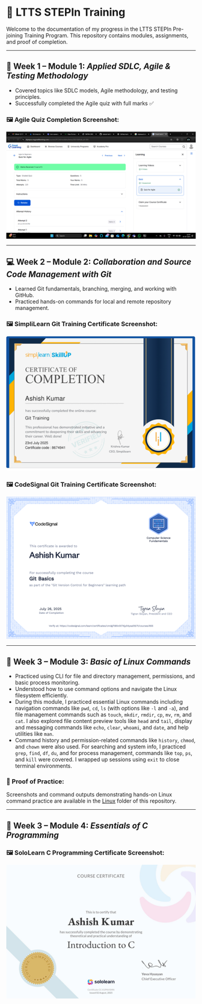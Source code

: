 # 💼 LTTS STEPIn Training

Welcome to the documentation of my progress in the LTTS STEPIn Pre-joining Training Program. This repository contains modules, assignments, and proof of completion.

---

## 📘 Week 1 – Module 1: *Applied SDLC, Agile & Testing Methodology*

- Covered topics like SDLC models, Agile methodology, and testing principles.
- Successfully completed the Agile quiz with full marks ✅

### 🖼️ Agile Quiz Completion Screenshot:

![Agile Quiz Screenshot](SDLC/Agile-for-Beginners.png)

---

## 💻 Week 2 – Module 2: *Collaboration and Source Code Management with Git*

- Learned Git fundamentals, branching, merging, and working with GitHub.
- Practiced hands-on commands for local and remote repository management.

### 🖼️ SimpliLearn Git Training Certificate Screenshot:

![Git Training Certificate](Git%20Training/git_training_sipliLearn.png)

### 🖼️ CodeSignal Git Training Certificate Screenshot:

![CodeSignalGit Training Certificate](Git%20Training/codesignal_certificate.png)

---

## 🐧 Week 3 – Module 3: *Basic of Linux Commands*

- Practiced using CLI for file and directory management, permissions, and basic process monitoring.
- Understood how to use command options and navigate the Linux filesystem efficiently.
- During this module, I practiced essential Linux commands including navigation commands like `pwd`, `cd`, `ls` (with options like `-l` and `-a`), and file management commands such as `touch`, `mkdir`, `rmdir`, `cp`, `mv`, `rm`, and `cat`. I also explored file content preview tools like `head` and `tail`, display and messaging commands like `echo`, `clear`, `whoami`, and `date`, and help utilities like `man`.
- Command history and permission-related commands like `history`, `chmod`, and `chown` were also used. For      searching and system info, I practiced `grep`, `find`, `df`, `du`, and for process management, commands like `top`, `ps`, and `kill` were covered. I wrapped up sessions using `exit` to close terminal environments.

### 📂 Proof of Practice:

Screenshots and command outputs demonstrating hands-on Linux command practice are available in the [Linux](Linux/) folder of this repository.


---

## 🔣 Week 3 – Module 4: *Essentials of C Programming*

### 🖼️ SoloLearn C Programming Certificate Screenshot:

![SoloLearn Introduction to C Certificate](Essentials%20of%20C%20Programming/sololearn_certificate/sololearn_c.jpg)
